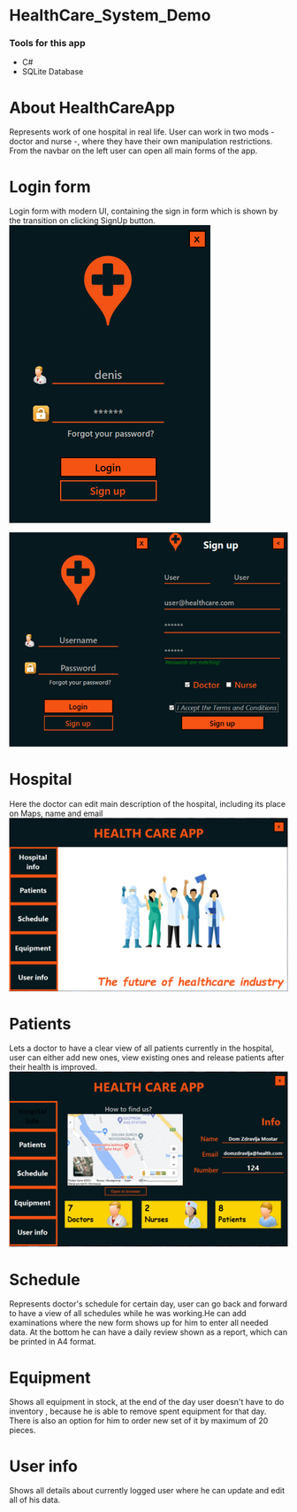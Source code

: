 # HealthCare_System_Demo
 

### Tools for this app

- C#
- SQLite Database




# About HealthCareApp

Represents work of one hospital in real life. User can work in two mods - doctor and nurse -, where they have their own manipulation restrictions.
From the navbar on the left user can open all main forms of the app.

# Login form

Login form with modern UI, containing the sign in form which  is shown by the transition on clicking SignUp button.
![](AppImages/slika1.png)

![](AppImages/slika2.png)


# Hospital 

Here the doctor can edit main description of the hospital, including its place on Maps, name and email
![](AppImages/slika3.png)

# Patients

Lets a doctor to have a clear view of all patients currently in the hospital, user can either add new ones, view existing ones and release patients after their health is improved.
![](AppImages/slika4.png)

# Schedule

Represents doctor's schedule for certain day, user can go back and forward to have a view of all schedules while he was working.He can add examinations where the new form shows up for him to enter all needed data.
At the bottom he can have a daily review shown as a report, which can be printed in A4 format.

# Equipment 

Shows all equipment in stock, at the end of the day user doesn't have to do inventory , because he is able to remove spent equipment for that day.
There is also an option for him to order new set of it by maximum of 20 pieces.

# User info

Shows all details about currently logged user where he can update and edit all of his data.
